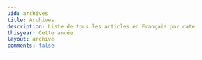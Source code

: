 ```yaml
---
uid: archives
title: Archives
description: Liste de tous les articles en Français par date
thisyear: Cette année
layout: archive
comments: false
---
```


